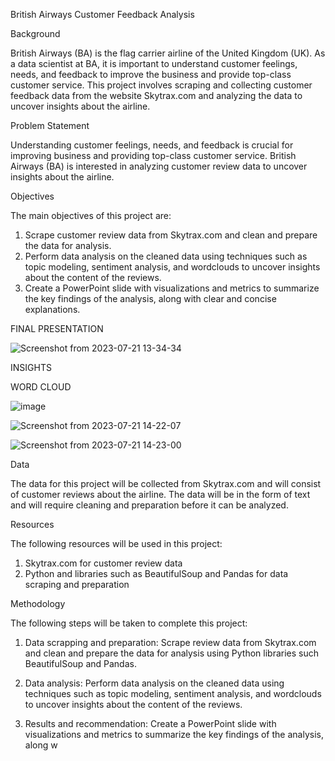 British Airways Customer Feedback Analysis

Background

British Airways (BA) is the flag carrier airline of the United Kingdom (UK). As a data scientist at BA, it is important to understand customer feelings, needs, and feedback to improve the business and provide top-class customer service.
This project involves scraping and collecting customer feedback data from the website Skytrax.com and analyzing the data to uncover insights about the airline.


Problem Statement

Understanding customer feelings, needs, and feedback is crucial for improving business and providing top-class customer service. British Airways (BA) is interested in analyzing customer review data to uncover insights about the airline.

Objectives

The main objectives of this project are:

1. Scrape customer review data from Skytrax.com and clean and prepare the data for analysis.
2. Perform data analysis on the cleaned data using techniques such as topic modeling, sentiment analysis, and wordclouds to uncover insights about the content of the reviews.
3. Create a PowerPoint slide with visualizations and metrics to summarize the key findings of the analysis, along with clear and concise explanations.

FINAL PRESENTATION

![Screenshot from 2023-07-21 13-34-34](https://github.com/devotuoma/British-Airline-Sentiment-Analysis/assets/94548340/06c4dd12-b354-4880-a6dc-20a9203f0570)

INSIGHTS

WORD CLOUD

![image](https://github.com/devotuoma/British-Airline-Sentiment-Analysis/assets/94548340/ae094ec0-6567-4f2f-91fa-14c1626e4db7)


![Screenshot from 2023-07-21 14-22-07](https://github.com/devotuoma/British-Airline-Sentiment-Analysis/assets/94548340/508729f9-4bff-47d5-86fb-f0b96a105a32)


![Screenshot from 2023-07-21 14-23-00](https://github.com/devotuoma/British-Airline-Sentiment-Analysis/assets/94548340/306d134d-fc74-43e7-b7c3-d22f40810cf9)

Data

The data for this project will be collected from Skytrax.com and will consist of customer reviews about the airline. The data will be in the form of text and will require cleaning and preparation before it can be analyzed.

Resources

The following resources will be used in this project:

1. Skytrax.com for customer review data
2. Python and libraries such as BeautifulSoup and Pandas for data scraping and preparation

Methodology

The following steps will be taken to complete this project:

1. Data scrapping and preparation: Scrape review data from Skytrax.com and clean and prepare the data for analysis using Python libraries such BeautifulSoup and Pandas.

2. Data analysis: Perform data analysis on the cleaned data using techniques such as topic modeling, sentiment analysis, and wordclouds to uncover insights about the content of the reviews.

3. Results and recommendation: Create a PowerPoint slide with visualizations and metrics to summarize the key findings of the analysis, along w
